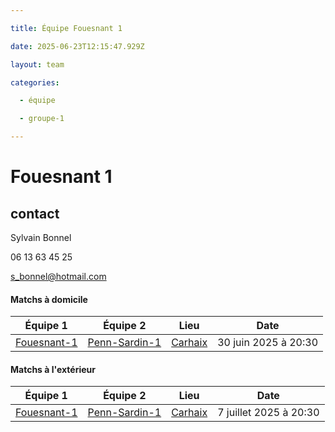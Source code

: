 ```yaml
---

title: Équipe Fouesnant 1

date: 2025-06-23T12:15:47.929Z

layout: team

categories:

  - équipe

  - groupe-1

---
```


# Fouesnant 1



## contact 

Sylvain Bonnel

06 13 63 45 25

s_bonnel@hotmail.com

#### Matchs à domicile

| Équipe 1 | Équipe 2 | Lieu | Date |
|----------|----------|------|------|
| [Fouesnant-1](/teams/Fouesnant-1) | [Penn-Sardin-1](/teams/Penn-Sardin-1) | [Carhaix](/stades/Carhaix) | 30 juin 2025 à 20:30 |

#### Matchs à l'extérieur

| Équipe 1 | Équipe 2 | Lieu | Date |
|----------|----------|------|------|
| [Fouesnant-1](/teams/Fouesnant-1) | [Penn-Sardin-1](/teams/Penn-Sardin-1) | [Carhaix](/stades/Carhaix) | 7 juillet 2025 à 20:30 |

